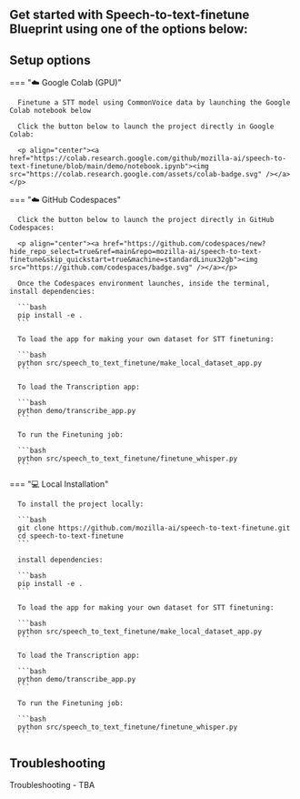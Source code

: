 Get started with Speech-to-text-finetune Blueprint using one of the options below:
---

## Setup options

=== "☁️ Google Colab (GPU)"

      Finetune a STT model using CommonVoice data by launching the Google Colab notebook below

      Click the button below to launch the project directly in Google Colab:

      <p align="center"><a href="https://colab.research.google.com/github/mozilla-ai/speech-to-text-finetune/blob/main/demo/notebook.ipynb"><img src="https://colab.research.google.com/assets/colab-badge.svg" /></a></p>

=== "☁️ GitHub Codespaces"

      Click the button below to launch the project directly in GitHub Codespaces:

      <p align="center"><a href="https://github.com/codespaces/new?hide_repo_select=true&ref=main&repo=mozilla-ai/speech-to-text-finetune&skip_quickstart=true&machine=standardLinux32gb"><img src="https://github.com/codespaces/badge.svg" /></a></p>

      Once the Codespaces environment launches, inside the terminal, install dependencies:

      ```bash
      pip install -e .
      ```

      To load the app for making your own dataset for STT finetuning:

      ```bash
      python src/speech_to_text_finetune/make_local_dataset_app.py
      ```

      To load the Transcription app:

      ```bash
      python demo/transcribe_app.py
      ```

      To run the Finetuning job:

      ```bash
      python src/speech_to_text_finetune/finetune_whisper.py
      ```

=== "💻 Local Installation"

      To install the project locally:

      ```bash
      git clone https://github.com/mozilla-ai/speech-to-text-finetune.git
      cd speech-to-text-finetune
      ```

      install dependencies:

      ```bash
      pip install -e .
      ```

      To load the app for making your own dataset for STT finetuning:

      ```bash
      python src/speech_to_text_finetune/make_local_dataset_app.py
      ```

      To load the Transcription app:

      ```bash
      python demo/transcribe_app.py
      ```

      To run the Finetuning job:

      ```bash
      python src/speech_to_text_finetune/finetune_whisper.py
      ```



## Troubleshooting

Troubleshooting - TBA

